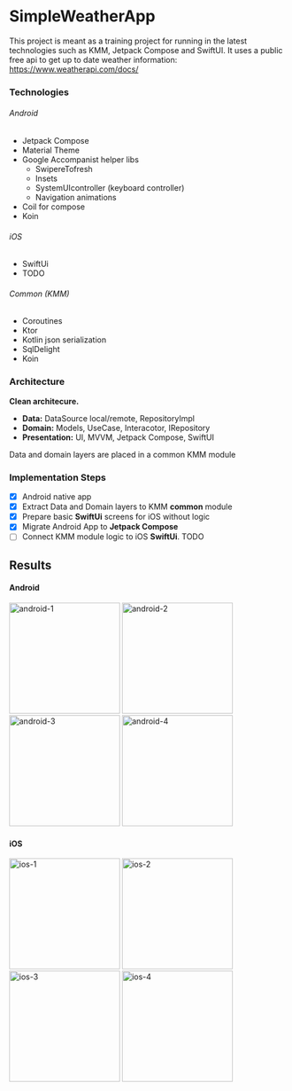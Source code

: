 # SimpleWeatherApp
This project is meant as a training project for running in the latest technologies such as KMM, Jetpack Compose and SwiftUI.
It uses a public free api to get up to date weather information:
https://www.weatherapi.com/docs/
### Technologies
###### Android
- Jetpack Compose
- Material Theme
- Google Accompanist helper libs
  - SwipereTofresh
  - Insets
  - SystemUIcontroller (keyboard controller)
  - Navigation animations
- Coil for compose
- Koin

###### iOS
- SwiftUi
- TODO

###### Common (KMM)
- Coroutines
- Ktor
- Kotlin json serialization
- SqlDelight
- Koin

### Architecture
**Clean architecure.**
- **Data:** DataSource local/remote, RepositoryImpl
- **Domain:** Models, UseCase, Interacotor, IRepository
- **Presentation:** UI, MVVM, Jetpack Compose, SwiftUI

Data and domain layers are placed in a common KMM module

### Implementation Steps
- [x] Android native app
- [x] Extract Data and Domain layers to KMM **common** module
- [x] Prepare basic **SwiftUi** screens for iOS without logic
- [x] Migrate Android App to **Jetpack Compose**
- [ ] Connect KMM module logic to iOS **SwiftUi**. TODO

## Results
#### Android
<img src="https://i.ibb.co/2gd1hjZ/android-1.jpg" alt="android-1" width="200"> <img src="https://i.ibb.co/XzmM3jx/android-2.jpg" alt="android-2" width="200"> <img src="https://i.ibb.co/m6YxBNT/android-3.jpg" alt="android-3" width="200"> <img src="https://i.ibb.co/z5rKbB5/android-4.jpg" alt="android-4" width="200">

#### iOS
<img src="https://i.ibb.co/vP5w3YB/ios-1.jpg" alt="ios-1" width="200"> <img src="https://i.ibb.co/fF2dFfH/ios-2.jpg" alt="ios-2" width="200"> <img src="https://i.ibb.co/yf1k4yb/ios-3.jpg" alt="ios-3" width="200"> <img src="https://i.ibb.co/P9B0dX6/ios-4.jpg" alt="ios-4" width="200">